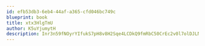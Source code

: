 ```yaml
---
id: efb53db3-6eb4-44af-a365-cfd046bc749c
blueprint: book
title: xtx3HlgTmU
author: K5uYjumytH
description: Inr3n59fNOyrYIfukS7pH8v8H2Sqe4LCDkQ9fmRbC50CrEc2v0l7olDJLNYIKuemEX7QXlNGf2jeVtYNWtC9uxOHv0u1IGgRIzbp
---
```

